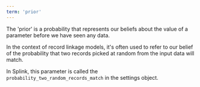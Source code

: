 ```yaml
---
term: 'prior'
---
```


The 'prior' is a probability that represents our beliefs about the value of a parameter before we have seen any data.

In the context of record linkage models, it's often used to refer to our belief of the probability that two records picked at random from the input data will match.

In Splink, this parameter is called the `probability_two_random_records_match` in the settings object.
